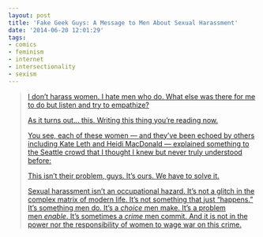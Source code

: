 ```yaml
---
layout: post
title: 'Fake Geek Guys: A Message to Men About Sexual Harassment'
date: '2014-06-20 12:01:29'
tags:
- comics
- feminism
- internet
- intersectionality
- sexism
---
```



> [I don’t harass women. I hate men who do. What else was there for me to do but listen and try to empathize?](http://comicsalliance.com/sexual-harassment-online-rape-threats-comics-superheroes-lessons-men-geek-culture/)
> 
> [As it turns out… this. Writing this thing you’re reading now.](http://comicsalliance.com/sexual-harassment-online-rape-threats-comics-superheroes-lessons-men-geek-culture/)
> 
> [You see, each of these women — and they’ve been echoed by others including Kate Leth and Heidi MacDonald — explained something to the Seattle crowd that I thought I knew but never truly understood before:](http://comicsalliance.com/sexual-harassment-online-rape-threats-comics-superheroes-lessons-men-geek-culture/)
> 
> [This isn’t their problem, guys. It’s ours. We have to solve it.](http://comicsalliance.com/sexual-harassment-online-rape-threats-comics-superheroes-lessons-men-geek-culture/)
> 
> [Sexual harassment isn’t an occupational hazard. It’s not a glitch in the complex matrix of modern life. It’s not something that just “happens.” It’s something men do. It’s a *choice* men make. It’s a problem men *enable*. It’s sometimes a *crime* men commit. And it is not in the power nor the responsibility of women to wage war on this crime.](http://comicsalliance.com/sexual-harassment-online-rape-threats-comics-superheroes-lessons-men-geek-culture/)


